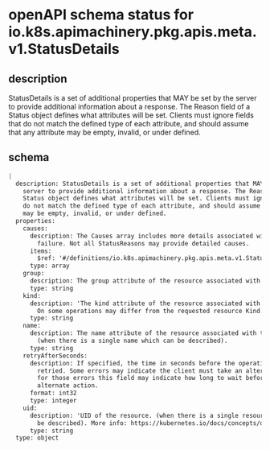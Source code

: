 # openAPI schema status for io.k8s.apimachinery.pkg.apis.meta.v1.StatusDetails

## description

StatusDetails is a set of additional properties that MAY be set by the server to provide additional information about a response. The Reason field of a Status object defines what attributes will be set. Clients must ignore fields that do not match the defined type of each attribute, and should assume that any attribute may be empty, invalid, or under defined.

## schema

```yaml
|
  description: StatusDetails is a set of additional properties that MAY be set by the
    server to provide additional information about a response. The Reason field of a
    Status object defines what attributes will be set. Clients must ignore fields that
    do not match the defined type of each attribute, and should assume that any attribute
    may be empty, invalid, or under defined.
  properties:
    causes:
      description: The Causes array includes more details associated with the StatusReason
        failure. Not all StatusReasons may provide detailed causes.
      items:
        $ref: '#/definitions/io.k8s.apimachinery.pkg.apis.meta.v1.StatusCause'
      type: array
    group:
      description: The group attribute of the resource associated with the status StatusReason.
      type: string
    kind:
      description: 'The kind attribute of the resource associated with the status StatusReason.
        On some operations may differ from the requested resource Kind. More info: https://git.k8s.io/community/contributors/devel/sig-architecture/api-conventions.md#types-kinds'
      type: string
    name:
      description: The name attribute of the resource associated with the status StatusReason
        (when there is a single name which can be described).
      type: string
    retryAfterSeconds:
      description: If specified, the time in seconds before the operation should be
        retried. Some errors may indicate the client must take an alternate action -
        for those errors this field may indicate how long to wait before taking the
        alternate action.
      format: int32
      type: integer
    uid:
      description: 'UID of the resource. (when there is a single resource which can
        be described). More info: https://kubernetes.io/docs/concepts/overview/working-with-objects/names#uids'
      type: string
  type: object

```
